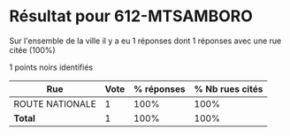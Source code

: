 # Résultat pour 612-MTSAMBORO

Sur l'ensemble de la ville il y a eu 1 réponses dont 1 réponses avec une rue citée (100%)

1 points noirs identifiés

| Rue | Vote | % réponses | % Nb rues cités|
|-----|------|------------|----------------|
| ROUTE NATIONALE | 1 | 100% | 100%|
| **Total** | 1 | 100% | 100%|
